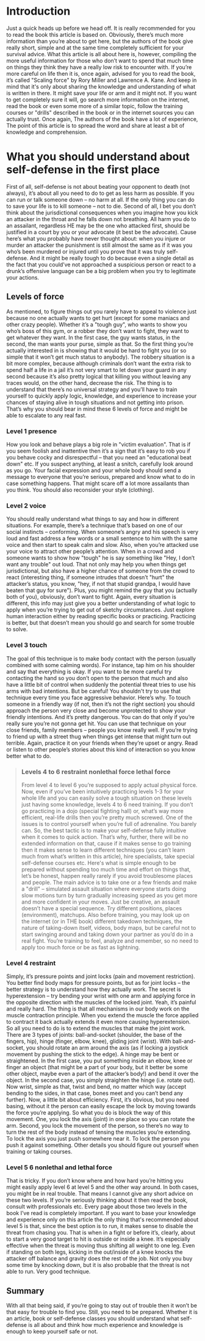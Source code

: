 # Introduction
Just a quick heads up before we head off. It is really recommended for you to read the book this article is based on. Obviously, there’s much more information than you’re about to get here, but the authors of the book give really short, simple and at the same time completely sufficient for your survival advice. What this article is all about here is, however, compiling the more useful information for those who don’t want to spend that much time on things they think they have a really low risk to encounter with. If you’re more careful on life then it is, once again, advised for you to read the book, it’s called "Scaling force" by Rory Miller and Lawrence A. Kane. And keep in mind that it's only about sharing the knowledge and understanding of what is written in there. It might save your life or arm and it might not. If you want to get completely sure it will, go search more information on the internet, read the book or even some more of a similar topic, follow the training courses or "drills" described in the book or in the internet sources you can actually trust. Once again, The authors of the book have a lot of experience, The point of this article is to spread the word and share at least a bit of knowledge and comprehension. 
# What you should understand about self-defense in the first place
First of all, self-defense is not about beating your opponent to death (not always), it’s about all you need to do to get as less harm as possible. If you can run or talk someone down – no harm at all. If the only thing you can do to save your life is to kill someone – not to die. Second of all, I bet you don’t think about the jurisdictional consequences when you imagine how you kick an attacker in the throat and he falls down not breathing. All harm you do to an assailant, regardless HE may be the one who attacked first, should be justified in a court by you or your advocate (it best be the advocate). Cause here’s what you probably have never thought about: when you injure or murder an attacker the punishment is still almost the same as if it was you who’s been murdered or injured until you prove that it was truly self-defense. And it might be really tough to do because even a single detail as the fact that you could’ve not approached a suspicious person or react to a drunk’s offensive language can be a big problem when you try to legitimate your actions.
## Levels of force
As mentioned, to figure things out you rarely have to appeal to violence just because no one actually wants to get hurt (except for some maniacs and other crazy people). Whether it’s a "tough guy", who wants to show you who’s boss of this gym, or a robber they don’t want to fight, they want to get whatever they want. In the first case, the guy wants status, in the second, the man wants your purse, simple as that. So the first thing you’re actually interested in is showing that it would be hard to fight you (or so simple that it won’t get much status to anybody). The robbery situation is a bit more complex, because although criminals don’t want the extra risk to spend half a life in a jail it’s not very smart to let down your guard in any second because it’s also pretty logical that killing you without leaving any traces would, on the other hand, decrease the risk. The thing is to understand that there’s no universal strategy and you’ll have to train yourself to quickly apply logic, knowledge, and experience to increase your chances of staying alive in tough situations and not getting into prison. That’s why you should bear in mind these 6 levels of force and might be able to escalate to any real fast. 
### Level 1 presence 
How you look and behave plays a big role in "victim evaluation". That is if you seem foolish and inattentive then it’s a sign that it’s easy to rob you if you behave cocky and disrespectful – that you need an "educational beat down" etc.
If you suspect anything, at least a snitch, carefully look around as you go. Your facial expression and your whole body should send a message to everyone that you’re serious, prepared and know what to do in case something happens. That might scare off a lot more assailants than you think. You should also reconsider your style (clothing).
### Level 2 voice
You should really understand what things to say and how in different situations. For example, there’s a technique that’s based on one of our social instincts – conforming. When someone’s angry and his speech is very loud and fast address a few words or a small sentence to him with the same voice and then start to speak calm and slow. Also, when you’re attacked use your voice to attract other people’s attention. When in a crowd and someone wants to show how "tough" he is say something like "Hey, I don’t want any trouble" out loud. That not only may help you when things get jurisdictional, but also have a higher chance of someone from the crowd to react (interesting thing, if someone intrudes that doesn’t "hurt" the attacker’s status, you know, "hey, if not that stupid grandpa, I would have beaten that guy for sure"). Plus, you might remind the guy that you (actually both of you), obviously, don’t want to fight. Again, every situation is different, this info may just give you a better understanding of what logic to apply when you’re trying to get out of sketchy circumstances. Just explore human interaction either by reading specific books or practicing. Practicing is better, but that doesn’t mean you should go and search for some trouble to solve.
### Level 3 touch 
The goal of this technique is to make body contact with the person (usually combined with some calming words). For instance, tap him on his shoulder and say that everything is okay. If you want to be more careful try contacting the hand so you don’t open to the person that much and also have a little bit of control when suddenly the potential threat tries to use his arms with bad intentions. But be careful! You shouldn't try to use that technique every time you face aggressive behavior. Here’s why. To touch someone in a friendly way (if not, then it’s not the right section) you should approach the person very close and become unprotected to show your friendly intentions. And it’s pretty dangerous. You can do that only if you’re really sure you’re not gonna get hit. You can use that technique on your close friends, family members – people you know really well. If you’re trying to friend up with a street thug when things get intense that might turn out terrible. Again, practice it on your friends when they’re upset or angry. Read or listen to other people’s stories about this kind of interaction so you know better what to do.
> ### Levels 4 to 6 restraint nonlethal force lethal force
> From level 4 to level 6 you’re supposed to apply actual physical force. Now, even if you’ve been intuitively practicing levels 1-3 for your whole life and you can easily solve a tough situation on these levels just having some knowledge, levels 4 to 6 need training. If you don’t go practicing in a dojo (special fighting hall) or, what’s way more efficient, real-life drills then you’re pretty much screwed. One of the issues is to control yourself when you’re full of adrenaline. You barely can. So, the best tactic is to make your self-defense fully intuitive when it comes to quick action. That’s why, further, there will be no extended information on that, cause if it makes sense to go training then it makes sense to learn different techniques (you can’t learn much from what’s written in this article), hire specialists, take special self-defense courses etc. Here's what is simple enough to be prepared without spending too much time and effort on things that, let’s be honest, happen really rarely if you avoid troublesome places and people. The main advice is to take one or a few friends and make a "drill" – simulated assault situation where everyone starts doing slow motions turn by turn gradually increasing speed as you get more and more confident in your moves. Just be creative, an assault doesn’t have a special sequence. Try different positions, places (environment), matchups. Also before training, you may look up on the internet (or in THE book) different takedown techniques, the nature of taking-down itself, videos, body maps, but be careful not to start swinging around and taking down your partner as you’d do in a real fight. You’re training to feel, analyze and remember, so no need to apply too much force or be as fast as lightning.
### Level 4 restraint
Simply, it’s pressure points and joint locks (pain and movement restriction). You better find body maps for pressure points, but as for joint locks – the better strategy is to understand how they actually work. The secret is hyperextension – try bending your wrist with one arm and applying force in the opposite direction with the muscles of the locked joint. Yeah, it’s painful and really hard. The thing is that all mechanisms in our body work on the muscle contraction principle. When you extend the muscle the force applied to contract it back actually extends it even more causing hyperextension. So all you need to do is to extend the muscles that make the joint work. There are 3 types of joints: ball-and-socket (shoulder, the base of the fingers, hip), hinge (finger, elbow, knee), gliding joint (wrist). With ball-and-socket, you should rotate an arm around the axis (as if locking a joystick movement by pushing the stick to the edge). A hinge may be bent or straightened. In the first case, you put something inside an elbow, knee or finger an object (that might be a part of your body, but it better be some other object, maybe even a part of the attacker’s body!) and bend it over the object. In the second case, you simply straighten the hinge (i.e. rotate out). Now wrist, simple as that, twist and bend, no matter which way (accept bending to the sides, in that case, bones meet and you can’t bend any further). Now, a little bit about efficiency. First, it’s obvious, but you need basing, without it the person can easily escape the lock by moving towards the force you’re applying. So what you do is block the way of this movement. One, you lock the axis (joint) in one place so you can rotate the arm. Second, you lock the movement of the person, so there’s no way to turn the rest of the body instead of tensing the muscles you’re extending. To lock the axis you just push somewhere near it. To lock the person you push it against something. Other details you should figure out yourself when training or taking courses.
### Level 5 6  nonlethal and lethal force
That is tricky. If you don’t know where and how hard you’re hitting you might easily apply level 6 at level 5 and the other way around. In both cases, you might be in real trouble. That means I cannot give any short advice on these two levels. If you’re seriously thinking about it then read the book, consult with professionals etc. Every page about those two levels in the book I’ve read is completely important. If you want to base your knowledge and experience only on this article the only thing that's recommended about level 5 is that, since the best option is to run, it makes sense to disable the threat from chasing you. That is when in a fight or before it’s, clearly, about to start a very good target to hit is outside or inside a knee. It’s especially effective when the threat is moving thus shifting all weight to one leg. Even if standing on both legs, kicking in the out/inside of a knee knocks the attacker off balance and gravity does the rest of the job. Not only you buy some time by knocking down, but it is also probable that the threat is not able to run. Very good technique.  
## Summary
With all that being said, if you’re going to stay out of trouble then it won’t be that easy for trouble to find you. Still, you need to be prepared. Whether it is an article, book or self-defense classes you should understand what self-defense is all about and think how much experience and knowledge is enough to keep yourself safe or not.
